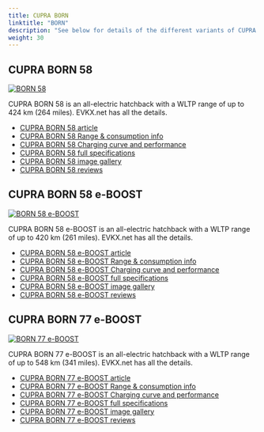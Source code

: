 ```yaml
---
title: CUPRA BORN
linktitle: "BORN"
description: "See below for details of the different variants of CUPRA BORN"
weight: 30
---
```

## CUPRA BORN 58

<a href="/models/cupra/born/born_58/"><img src="https://media.evkx.net/multimedia/models/cupra/born/born_58/main_1_st.jpg" class="img-fluid" alt="BORN 58" ></a>

CUPRA BORN 58 is an all-electric hatchback with a WLTP range of up to 424 km (264 miles). EVKX.net has all the details. 

- [CUPRA BORN 58 article](/models/cupra/born/born_58/)
- [CUPRA BORN 58 Range & consumption info](/models/cupra/born/born_58/rangeandconsumption)
- [CUPRA BORN 58 Charging curve and performance](/models/cupra/born/born_58/chargingcurve)
- [CUPRA BORN 58 full specifications](/models/cupra/born/born_58/specifications)
- [CUPRA BORN 58 image gallery](/models/cupra/born/born_58/gallery)
- [CUPRA BORN 58 reviews](/models/cupra/born/born_58/reviews)

## CUPRA BORN 58 e-BOOST

<a href="/models/cupra/born/born_58_e-boost/"><img src="https://media.evkx.net/multimedia/models/cupra/born/born_58_e-boost/main_1_st.jpg" class="img-fluid" alt="BORN 58 e-BOOST" ></a>

CUPRA BORN 58 e-BOOST is an all-electric hatchback with a WLTP range of up to 420 km (261 miles). EVKX.net has all the details. 

- [CUPRA BORN 58 e-BOOST article](/models/cupra/born/born_58_e-boost/)
- [CUPRA BORN 58 e-BOOST Range & consumption info](/models/cupra/born/born_58_e-boost/rangeandconsumption)
- [CUPRA BORN 58 e-BOOST Charging curve and performance](/models/cupra/born/born_58_e-boost/chargingcurve)
- [CUPRA BORN 58 e-BOOST full specifications](/models/cupra/born/born_58_e-boost/specifications)
- [CUPRA BORN 58 e-BOOST image gallery](/models/cupra/born/born_58_e-boost/gallery)
- [CUPRA BORN 58 e-BOOST reviews](/models/cupra/born/born_58_e-boost/reviews)

## CUPRA BORN 77 e-BOOST

<a href="/models/cupra/born/born_77_e-boost/"><img src="https://media.evkx.net/multimedia/models/cupra/born/born_77_e-boost/main_1_st.jpg" class="img-fluid" alt="BORN 77 e-BOOST" ></a>

CUPRA BORN 77 e-BOOST is an all-electric hatchback with a WLTP range of up to 548 km (341 miles). EVKX.net has all the details. 

- [CUPRA BORN 77 e-BOOST article](/models/cupra/born/born_77_e-boost/)
- [CUPRA BORN 77 e-BOOST Range & consumption info](/models/cupra/born/born_77_e-boost/rangeandconsumption)
- [CUPRA BORN 77 e-BOOST Charging curve and performance](/models/cupra/born/born_77_e-boost/chargingcurve)
- [CUPRA BORN 77 e-BOOST full specifications](/models/cupra/born/born_77_e-boost/specifications)
- [CUPRA BORN 77 e-BOOST image gallery](/models/cupra/born/born_77_e-boost/gallery)
- [CUPRA BORN 77 e-BOOST reviews](/models/cupra/born/born_77_e-boost/reviews)

